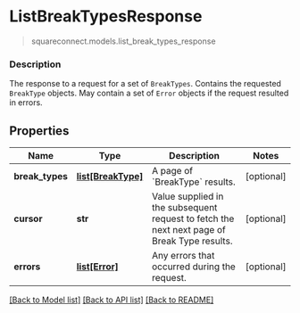 # ListBreakTypesResponse
> squareconnect.models.list_break_types_response

### Description

The response to a request for a set of `BreakTypes`. Contains the requested `BreakType` objects. May contain a set of `Error` objects if the request resulted in errors.

## Properties
Name | Type | Description | Notes
------------ | ------------- | ------------- | -------------
**break_types** | [**list[BreakType]**](BreakType.md) |  A page of &#x60;BreakType&#x60; results. | [optional] 
**cursor** | **str** | Value supplied in the subsequent request to fetch the next next page of Break Type results. | [optional] 
**errors** | [**list[Error]**](Error.md) | Any errors that occurred during the request. | [optional] 

[[Back to Model list]](../README.md#documentation-for-models) [[Back to API list]](../README.md#documentation-for-api-endpoints) [[Back to README]](../README.md)


